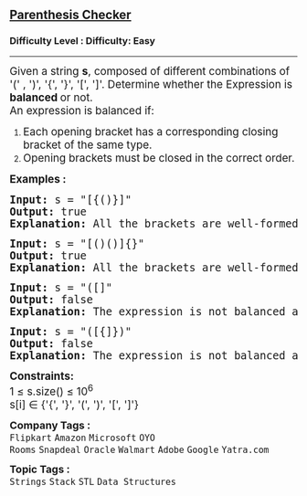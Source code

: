 <h2><a href="https://www.geeksforgeeks.org/problems/parenthesis-checker2744/1">Parenthesis Checker</a></h2><h3>Difficulty Level : Difficulty: Easy</h3><hr><div class="problems_problem_content__Xm_eO"><p><span style="font-size: 14pt;">Given a string <strong>s</strong>, composed of different combinations of '(' , ')', '{', '}', '[', ']'. Determine whether the Expression is <strong>balanced </strong>or not.<br>An expression is balanced if:</span></p>
<ol>
<li><span style="font-size: 14pt;">Each opening bracket has a corresponding closing bracket of the same type.</span></li>
<li><span style="font-size: 14pt;">Opening brackets must be closed in the correct order.</span></li>
</ol>
<p><span style="font-size: 14pt;"><strong>Examples :</strong></span></p>
<pre><span style="font-size: 14pt;"><strong>Input: </strong>s = "[{()}]"
<strong>Output:</strong> true
<strong>Explanation: </strong>All the brackets are well-formed.</span></pre>
<pre><span style="font-size: 14pt;"><strong>Input: </strong>s = "[()()]{}"
<strong>Output:</strong> true
<strong>Explanation: </strong>All the brackets are well-formed.<br></span></pre>
<pre><span style="font-size: 14pt;"><strong>Input:</strong> s = "([]"<br><strong>Output: </strong>false<br><strong>Explanation: </strong>The expression is not balanced as there is a missing ')' at the end.<br></span></pre>
<pre><span style="font-size: 14pt;"><strong>Input:</strong> s = "([{]})"<br><strong>Output: </strong>false<br><strong>Explanation: </strong>The expression is not balanced as there is a closing ']' before the closing '}'.<br></span></pre>
<p><span style="font-size: 14pt;"><strong>Constraints:</strong><br>1 ≤ s.size() ≤ 10<sup>6<br></sup>s[i] ∈ {'{', '}', '(', ')', '[', ']'}</span></p></div><p><span style=font-size:18px><strong>Company Tags : </strong><br><code>Flipkart</code>&nbsp;<code>Amazon</code>&nbsp;<code>Microsoft</code>&nbsp;<code>OYO Rooms</code>&nbsp;<code>Snapdeal</code>&nbsp;<code>Oracle</code>&nbsp;<code>Walmart</code>&nbsp;<code>Adobe</code>&nbsp;<code>Google</code>&nbsp;<code>Yatra.com</code>&nbsp;<br><p><span style=font-size:18px><strong>Topic Tags : </strong><br><code>Strings</code>&nbsp;<code>Stack</code>&nbsp;<code>STL</code>&nbsp;<code>Data Structures</code>&nbsp;